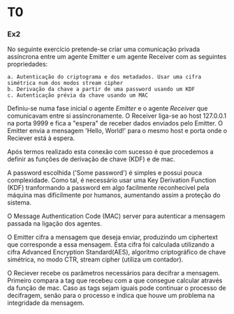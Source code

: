 # T0

### Ex2

No seguinte exercício pretende-se criar uma comunicação privada assíncrona entre um agente Emitter e um agente Receiver com as seguintes propriedades:

    a. Autenticação do criptograma e dos metadados. Usar uma cifra simétrica num dos modos stream cipher
    b. Derivação da chave a partir de uma password usando um KDF
    c. Autenticação prévia da chave usando um MAC
    
Definiu-se numa fase inicial o agente *Emitter* e o agente *Receiver* que comunicavam entre si assíncronamente. O Receiver liga-se ao host 127.0.0.1 na porta 9999 e fica a "espera" de receber dados enviados pelo Emitter. O Emitter envia a mensagem 'Hello, World!' para o mesmo host e porta onde o Reciever está à espera.

Após termos realizado esta conexão com sucesso é que procedemos a definir as funções de derivação de chave (KDF) e de mac.

A password escolhida ('Some password') é simples e possui pouca complexidade. Como tal, é necessário usar uma Key Derivation Function (KDF) tranformando a password em algo facilmente reconhecivel pela máquina mas dificilmente por humanos, aumentando assim a proteção do sistema.

O Message Authentication Code (MAC) server para autenticar a mensagem passada na ligação dos agentes.

O Emitter cifra a mensagem que deseja enviar, produzindo um ciphertext que corresponde a essa mensagem. Esta cifra foi calculada utilizando a cifra Advanced Encryption Standard(AES), algoritmo criptográfico de chave simétrica, no modo CTR, stream cipher (utiliza um contador).

O Reciever recebe os parâmetros necessários para decifrar a mensagem. Primeiro compara a tag que recebeu com a que consegue calcular através da função de mac. Caso as tags sejam iguais pode continuar o processo de decifragem, senão para o processo e indica que houve um problema na integridade da mensagem.

